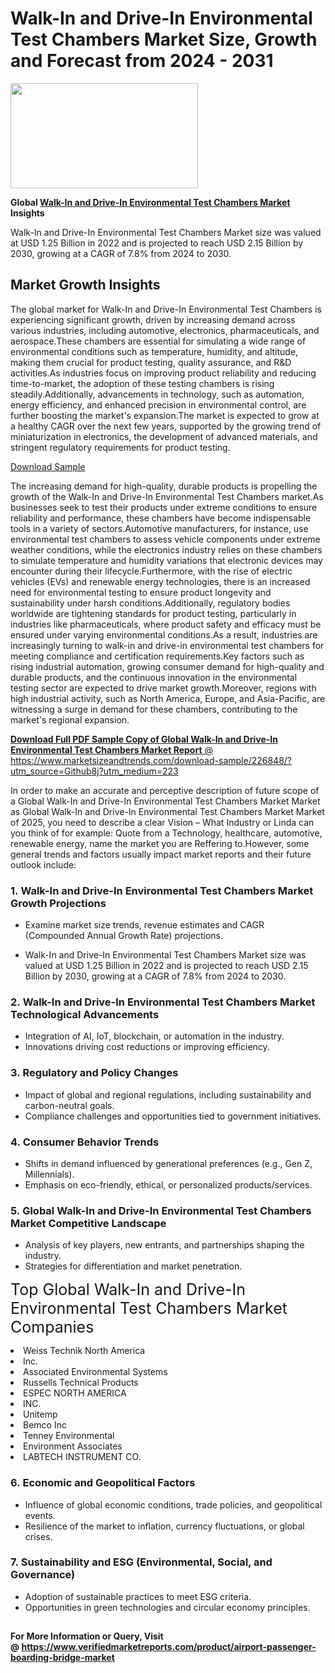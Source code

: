 <H1>Walk-In and Drive-In Environmental Test Chambers Market Size, Growth and Forecast from 2024 - 2031</H1><img class="aligncenter size-medium wp-image-584254" src="https://thirdeyenews.in/wp-content/uploads/2024/09/Global-Market-Research-300x168.jpeg" alt="" width="300" height="168" /><p><strong>Global&nbsp;<a href="https://www.marketsizeandtrends.com/download-sample/226848/?utm_source=Github8j?utm_medium=223">Walk-In and Drive-In Environmental Test Chambers Market</a> Insights</strong></p><p>Walk-In and Drive-In Environmental Test Chambers Market size was valued at USD 1.25 Billion in 2022 and is projected to reach USD 2.15 Billion by 2030, growing at a CAGR of 7.8% from 2024 to 2030.</p><p><h2>Market Growth Insights</h2> <p>The global market for Walk-In and Drive-In Environmental Test Chambers is experiencing significant growth, driven by increasing demand across various industries, including automotive, electronics, pharmaceuticals, and aerospace.These chambers are essential for simulating a wide range of environmental conditions such as temperature, humidity, and altitude, making them crucial for product testing, quality assurance, and R&D activities.As industries focus on improving product reliability and reducing time-to-market, the adoption of these testing chambers is rising steadily.Additionally, advancements in technology, such as automation, energy efficiency, and enhanced precision in environmental control, are further boosting the market's expansion.The market is expected to grow at a healthy CAGR over the next few years, supported by the growing trend of miniaturization in electronics, the development of advanced materials, and stringent regulatory requirements for product testing.</p> <p><a href="download_sample_link_here">Download Sample</a></p> <p>The increasing demand for high-quality, durable products is propelling the growth of the Walk-In and Drive-In Environmental Test Chambers market.As businesses seek to test their products under extreme conditions to ensure reliability and performance, these chambers have become indispensable tools in a variety of sectors.Automotive manufacturers, for instance, use environmental test chambers to assess vehicle components under extreme weather conditions, while the electronics industry relies on these chambers to simulate temperature and humidity variations that electronic devices may encounter during their lifecycle.Furthermore, with the rise of electric vehicles (EVs) and renewable energy technologies, there is an increased need for environmental testing to ensure product longevity and sustainability under harsh conditions.Additionally, regulatory bodies worldwide are tightening standards for product testing, particularly in industries like pharmaceuticals, where product safety and efficacy must be ensured under varying environmental conditions.As a result, industries are increasingly turning to walk-in and drive-in environmental test chambers for meeting compliance and certification requirements.Key factors such as rising industrial automation, growing consumer demand for high-quality and durable products, and the continuous innovation in the environmental testing sector are expected to drive market growth.Moreover, regions with high industrial activity, such as North America, Europe, and Asia-Pacific, are witnessing a surge in demand for these chambers, contributing to the market's regional expansion.<p><a href="get_more_info_link_here"></p><p><span class=""><strong>Download Full PDF Sample Copy of Global Walk-In and Drive-In Environmental Test Chambers Market Report</strong> @ <a href="https://www.marketsizeandtrends.com/download-sample/226848/?utm_source=Github8j?utm_medium=223" target="_blank">https://www.marketsizeandtrends.com/download-sample/226848/?utm_source=Github8j?utm_medium=223</a></span></p><p>In order to make an accurate and perceptive description of future scope of a Global&nbsp;Walk-In and Drive-In Environmental Test Chambers Market Market as Global&nbsp;Walk-In and Drive-In Environmental Test Chambers Market Market of 2025, you need to describe a clear Vision &ndash; What Industry or Linda can you think of for example: Quote from a Technology, healthcare, automotive, renewable energy, name the market you are Reffering to.However, some general trends and factors usually impact market reports and their future outlook include:</p><h3>1.&nbsp;<strong>Walk-In and Drive-In Environmental Test Chambers Market Growth Projections</strong></h3><ul><li>Examine market size trends, revenue estimates and CAGR (Compounded Annual Growth Rate) projections.</li><li><p>Walk-In and Drive-In Environmental Test Chambers Market size was valued at USD 1.25 Billion in 2022 and is projected to reach USD 2.15 Billion by 2030, growing at a CAGR of 7.8% from 2024 to 2030.</p></li></ul><h3>2.&nbsp;<strong>Walk-In and Drive-In Environmental Test Chambers Market Technological Advancements</strong></h3><ul><li>Integration of AI, IoT, blockchain, or automation in the industry.</li><li>Innovations driving cost reductions or improving efficiency.</li></ul><h3>3.&nbsp;<strong>Regulatory and Policy Changes</strong></h3><ul><li>Impact of global and regional regulations, including sustainability and carbon-neutral goals.</li><li>Compliance challenges and opportunities tied to government initiatives.</li></ul><h3>4.&nbsp;<strong>Consumer Behavior Trends</strong></h3><ul><li>Shifts in demand influenced by generational preferences (e.g., Gen Z, Millennials).</li><li>Emphasis on eco-friendly, ethical, or personalized products/services.</li></ul><h3>5.&nbsp;<strong>Global Walk-In and Drive-In Environmental Test Chambers Market Competitive Landscape</strong></h3><ul><li>Analysis of key players, new entrants, and partnerships shaping the industry.</li><li>Strategies for differentiation and market penetration.</li></ul><p data-pm-slice="1 1 []"><span style="color: inherit; font-family: inherit; font-size: 25px;">Top Global Walk-In and Drive-In Environmental Test Chambers Market Companies</span></p><div class="" data-test-id=""><p><li>Weiss Technik North America</li><li> Inc.</li><li> Associated Environmental Systems</li><li> Russells Technical Products</li><li> ESPEC NORTH AMERICA</li><li> INC.</li><li> Unitemp</li><li> Bemco Inc</li><li> Tenney Environmental</li><li> Environment Associates</li><li> LABTECH INSTRUMENT CO.</li></p></div><h3>6.&nbsp;<strong>Economic and Geopolitical Factors</strong></h3><ul><li>Influence of global economic conditions, trade policies, and geopolitical events.</li><li>Resilience of the market to inflation, currency fluctuations, or global crises.</li></ul><h3>7.&nbsp;<strong>Sustainability and ESG (Environmental, Social, and Governance)</strong></h3><ul><li>Adoption of sustainable practices to meet ESG criteria.</li><li>Opportunities in green technologies and circular economy principles.</li></ul><h2><strong style="font-size: 14px;">For More Information or Query, Visit @&nbsp;</strong><a style="background-color: #ffffff; font-size: 14px;" href="https://www.marketsizeandtrends.com/report/walk-in-and-drive-in-environmental-test-chambers-market/" target="_blank">https://www.verifiedmarketreports.com/product/airport-passenger-boarding-bridge-market</a></h2>